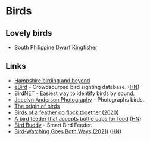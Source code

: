 # Birds

## Lovely birds

* [South Philippine Dwarf Kingfisher](https://twitter.com/StrangeFactoid/status/1326766923703586822)

## Links

* [Hampshire birding and beyond](http://hampshirebirding.blogspot.com/)
* [eBird](https://ebird.org/home) - Crowdsourced bird sighting database. \([HN](https://news.ycombinator.com/item?id=24989094)\)
* [BirdNET](https://birdnet.cornell.edu/) - Easiest way to identify birds by sound.
* [Jocelyn Anderson Photography](https://jocelynandersonphotographyshop.com/) - Photographs birds.
* [The origin of birds](https://evolution.berkeley.edu/evolibrary/article/evograms_06)
* [Birds of a feather do flock together \(2020\)](https://phys.org/news/2020-11-birds-feather-flock.html)
* [A bird feeder that accepts bottle caps for food](https://www.boredpanda.com/magpies-recycling-machine-bottle-caps/) \([HN](https://news.ycombinator.com/item?id=25180662)\)
* [Bird Buddy](https://mybirdbuddy.com/) - Smart Bird Feeder.
* [Bird-Watching Goes Both Ways \(2021\)](https://www.altaonline.com/dispatches/a34762846/los-angeles-bird-watching-jason-g-goldman/) \([HN](https://news.ycombinator.com/item?id=26230862)\)

